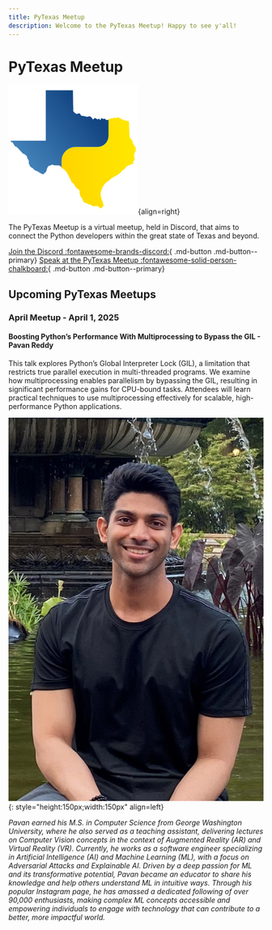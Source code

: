 ```yaml
---
title: PyTexas Meetup
description: Welcome to the PyTexas Meetup! Happy to see y'all!
---
```


# PyTexas Meetup


![PyTexas Logo](assets/images/pytexas-logo.png){align=right}

The PyTexas Meetup is a virtual meetup, held in Discord, that aims to 
connect the Python developers within the great state
of Texas and beyond. 

[Join the Discord :fontawesome-brands-discord:](https://discord.gg/jNPAbcNukj){ .md-button .md-button--primary}
[Speak at the PyTexas Meetup :fontawesome-solid-person-chalkboard:](https://forms.gle/a9WrW7wJSkPCCG437){ .md-button .md-button--primary}

## Upcoming PyTexas Meetups

### April Meetup - April 1, 2025

#### Boosting Python’s Performance With Multiprocessing to Bypass the GIL - Pavan Reddy

This talk explores Python’s Global Interpreter Lock (GIL), a limitation that restricts true parallel execution in multi-threaded programs. We examine how multiprocessing enables parallelism by bypassing the GIL, resulting in significant performance gains for CPU-bound tasks. Attendees will learn practical techniques to use multiprocessing effectively for scalable, high-performance Python applications.

![Pavan Reddy Avatar](assets/images/PavanReddy.jpeg){: style="height:150px;width:150px" align=left}

*Pavan earned his M.S. in Computer Science from George Washington University, where he also served as a teaching assistant, delivering lectures on Computer Vision concepts in the context of Augmented Reality (AR) and Virtual Reality (VR). Currently, he works as a software engineer specializing in Artificial Intelligence (AI) and Machine Learning (ML), with a focus on Adversarial Attacks and Explainable AI. Driven by a deep passion for ML and its transformative potential, Pavan became an educator to share his knowledge and help others understand ML in intuitive ways. Through his popular Instagram page, he has amassed a dedicated following of over 90,000 enthusiasts, making complex ML concepts accessible and empowering individuals to engage with technology that can contribute to a better, more
impactful world.*
